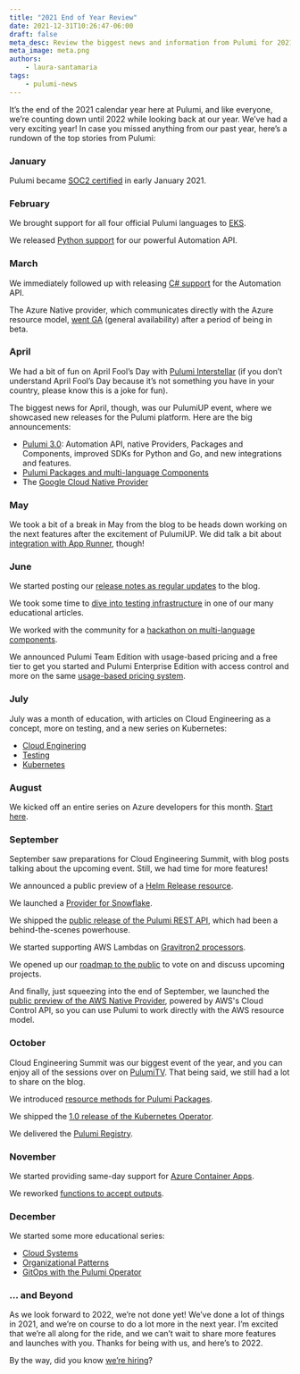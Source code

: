 ```yaml
---
title: "2021 End of Year Review"
date: 2021-12-31T10:26:47-06:00
draft: false
meta_desc: Review the biggest news and information from Pulumi for 2021.
meta_image: meta.png
authors:
    - laura-santamaria
tags:
    - pulumi-news
---
```


It’s the end of the 2021 calendar year here at Pulumi, and like everyone, we’re counting down until 2022 while looking back at our year. We’ve had a very exciting year! In case you missed anything from our past year, here’s a rundown of the top stories from Pulumi:

### January

Pulumi became [SOC2 certified](/blog/pulumis-soc-2-milestone) in early January 2021.

### February

We brought support for all four official Pulumi languages to [EKS](/blog/create-eks-clusters-in-your-favorite-language).

We released [Python support](/blog/automation-api-python) for our powerful Automation API.

### March

We immediately followed up with releasing [C# support](/blog/automation-api-dotnet) for the Automation API.

The Azure Native provider, which communicates directly with the Azure resource model, [went GA](/blog/full-coverage-of-azure-resources-with-azure-native) (general availability) after a period of being in beta.

### April

We had a bit of fun on April Fool’s Day with [Pulumi Interstellar](/blog/pulumi-interstellar) (if you don’t understand April Fool’s Day because it’s not something you have in your country, please know this is a joke for fun).

The biggest news for April, though, was our PulumiUP event, where we showcased new releases for the Pulumi platform. Here are the big announcements:

* [Pulumi 3.0](/blog/pulumi-3-0): Automation API, native Providers, Packages and Components, improved SDKs for Python and Go, and new integrations and features.
* [Pulumi Packages and multi-language Components](/blog/pulumiup-pulumi-packages-multi-language-components)
* The [Google Cloud Native Provider](/blog/pulumiup-google-native-provider)

### May

We took a bit of a break in May from the blog to be heads down working on the next features after the excitement of PulumiUP. We did talk a bit about [integration with App Runner](/blog/deploy-applications-with-aws-app-runner), though!

### June

We started posting our [release notes as regular updates](/blog/pulumi-release-notes-m57) to the blog.

We took some time to [dive into testing infrastructure](/blog/infrastructure-testing-concepts) in one of our many educational articles.

We worked with the community for a [hackathon on multi-language components](/blog/multi-lang-hackathon).

We announced Pulumi Team Edition with usage-based pricing and a free tier to get you started and Pulumi Enterprise Edition with access control and more on the same [usage-based pricing system](/blog/announcing-new-usage-based-pricing-for-your-whole-team).

### July

July was a month of education, with articles on Cloud Engineering as a concept, more on testing, and a new series on Kubernetes:

* [Cloud Enginering](/blog/what-exactly-is-cloud-engineering)
* [Testing](/blog/testing-in-practice)
* [Kubernetes](/blog/kubernetes-fundamentals-part-one)

### August

We kicked off an entire series on Azure developers for this month. [Start here](/blog/top-5-things-for-azure-devs-intro).

### September

September saw preparations for Cloud Engineering Summit, with blog posts talking about the upcoming event. Still, we had time for more features!

We announced a public preview of a [Helm Release resource](/blog/full-access-to-helm-features-through-new-helm-release-resource-for-kubernetes).

We launched a [Provider for Snowflake](/blog/snowflake-provider-launch).

We shipped the [public release of the Pulumi REST API](/blog/pulumi-rest-api), which had been a behind-the-scenes powerhouse.

We started supporting AWS Lambdas on [Gravitron2 processors](/blog/aws-lambda-functions-powered-by-graviton2).

We opened up our [roadmap to the public](/blog/relaunching-pulumis-public-roadmap) to vote on and discuss upcoming projects.

And finally, just squeezing into the end of September, we launched the [public preview of the AWS Native Provider](/blog/announcing-aws-native), powered by AWS's Cloud Control API, so you can use Pulumi to work directly with the AWS resource model.

### October

Cloud Engineering Summit was our biggest event of the year, and you can enjoy all of the sessions over on [PulumiTV](https://youtube.com/playlist?list=PLyy8Vx2ZoWlodkVaCTO3Y-3vya68J2c6y). That being said, we still had a lot to share on the blog.

We introduced [resource methods for Pulumi Packages](/blog/resource-methods-for-pulumi-packages).

We shipped the [1.0 release of the Kubernetes Operator](/blog/pulumi-kubernetes-operator-1-0).

We delivered the [Pulumi Registry](/blog/introducing-pulumi-registry).

### November

We started providing same-day support for [Azure Container Apps](/blog/azure-container-apps).

We reworked [functions to accept outputs](/blog/functions-accept-outputs).

### December

We started some more educational series:

* [Cloud Systems](/blog/cloud-systems-part-one)
* [Organizational Patterns](/blog/organizational-patterns-infra-repo)
* [GitOps with the Pulumi Operator](/blog/improving-gitops-with-pulumi-operator)

### … and Beyond

As we look forward to 2022, we’re not done yet! We’ve done a lot of things in 2021, and we’re on course to do a lot more in the next year. I’m excited that we’re all along for the ride, and we can’t wait to share more features and launches with you. Thanks for being with us, and here’s to 2022.

By the way, did you know [we’re hiring](/careers)?

